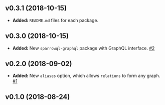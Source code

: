 ## v0.3.1 (2018-10-15)
- **Added:** `README.md` files for each package.

## v0.3.0 (2018-10-15)
- **Added:** New `sparrowql-graphql` package with GraphQL interface. [\#2](https://github.com/vazco/sparrowql/issues/2)

## v0.2.0 (2018-09-02)
- **Added:** New `aliases` option, which allows `relations` to form any graph. [\#1](https://github.com/vazco/sparrowql/issues/1)

## v0.1.0 (2018-08-24)
